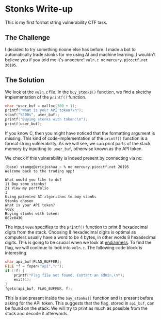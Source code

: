 # Stonks Write-up

This is my first format string vulnerability CTF task.

## The Challenge

I decided to try something noone else has before. I made a bot to automatically trade stonks for me using AI and machine learning. I wouldn't believe you if you told me it's unsecure! `vuln.c nc` `mercury.picoctf.net 20195`.

## The Solution

We look at the `vuln.c` file. In the `buy_stonks()` function, we find a sketchy implementation of the `printf()` function. 
```C
char *user_buf = malloc(300 + 1);
printf("What is your API token?\n");
scanf("%300s", user_buf);
printf("Buying stonks with token:\n");
printf(user_buf);
```
If you know C, then you might have noticed that the formatting argument is missing. This kind of code-implementation of the `printf()` function is a format string vulnerability. As we will see, we can print parts of the stack memory by inputting to` user_buf`, otherwise known as the API token. 

We check if this vulnerability is indeed present by connecting via nc:
```console
(base) stange@ericjoshua ~ % nc mercury.picoctf.net 20195
Welcome back to the trading app!

What would you like to do?
1) Buy some stonks!
2) View my portfolio
1
Using patented AI algorithms to buy stonks
Stonks chosen
What is your API token?
%08x
Buying stonks with token:
082c0430
```
The input `%08x` specifies to the `printf()` function to print 8 hexadecimal digits from the stack. Choosing 8 hexadecimal digits is optimal as computers usually have a word to be 4 bytes, in other words 8 hexadecimal digits. This is going to be crucial when we look at [endianness](https://en.wikipedia.org/wiki/Endianness). To find the flag, we will continue to look into `vuln.c`. The following code block is interesting:
```C
char api_buf[FLAG_BUFFER];
FILE *f = fopen("api","r");
if (!f) {
	printf("Flag file not found. Contact an admin.\n");
	exit(1);
}
fgets(api_buf, FLAG_BUFFER, f);
```
This is also present inside the `buy_stonks()` function and is present before asking for the API token. This suggests that the flag, stored in `api_buf`, can be found on the stack. We will try to print as much as possible from the stack and decode it afterwards.




